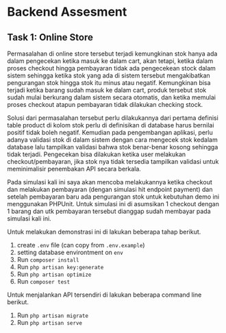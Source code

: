 # Backend Assesment

## Task 1: Online Store

Permasalahan di online store tersebut terjadi kemungkinan stok hanya ada dalam pengecekan ketika masuk ke dalam cart, akan tetapi, ketika dalam proses checkout hingga pembayaran tidak ada pengecekean stock dalam sistem sehingga ketika stok yang ada di sistem tersebut mengakibatkan pengurangan stok hingga stok itu minus atau negatif. Kemungkinan bisa terjadi ketika barang sudah masuk ke dalam cart, produk tersebut stok sudah mulai berkurang dalam sistem secara otomatis, dan ketika memulai proses checkout atapun pembayaran tidak dilakukan checking stock.

Solusi dari permasalahan tersebut perlu dilakukannya dari pertama definisi table product di kolom stok perlu di definisikan di database harus bernilai positif tidak boleh negatif. Kemudian pada pengembangan aplikasi, perlu adanya validasi stok di dalam sistem dengan cara mengecek stok kedalam database lalu tampilkan validasi bahwa stok benar-benar kosong sehingga tidak terjadi. Pengecekan bisa dilakukan ketika user melakukan checkout/pembayaran, jika stok nya tidak tersedia tampilkan validasi untuk meminimalisir penembakan API secara berkala.

Pada simulasi kali ini saya akan mencoba melakukannya ketika checkout dan melakukan pembayaran (dengan simulasi hit endpoint payment) dan setelah pembayaran baru ada pengurangan stok untuk kebutuhan demo ini menggunakan PHPUnit. Untuk simulasi ini di asumsikan 1 checkout dengan 1 barang dan utk pembayaran tersebut dianggap sudah membayar pada simulasi kali ini.

Untuk melakukan demonstrasi ini di lakukan beberapa tahap berikut.
1. create `.env` file (can copy from `.env.example`)
2. setting database environtment on `env`
3. Run `composer install`
5. Run `php artisan key:generate`
6. Run `php artisan optimize`
7. Run `composer test`

Untuk menjalankan API tersendiri di lakukan beberapa command line berikut.
1. Run `php artisan migrate`
2. Run `php artisan serve`
